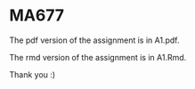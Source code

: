 # MA677

The pdf version of the assignment is in A1.pdf.

The rmd version of the assignment is in A1.Rmd.

Thank you :)
